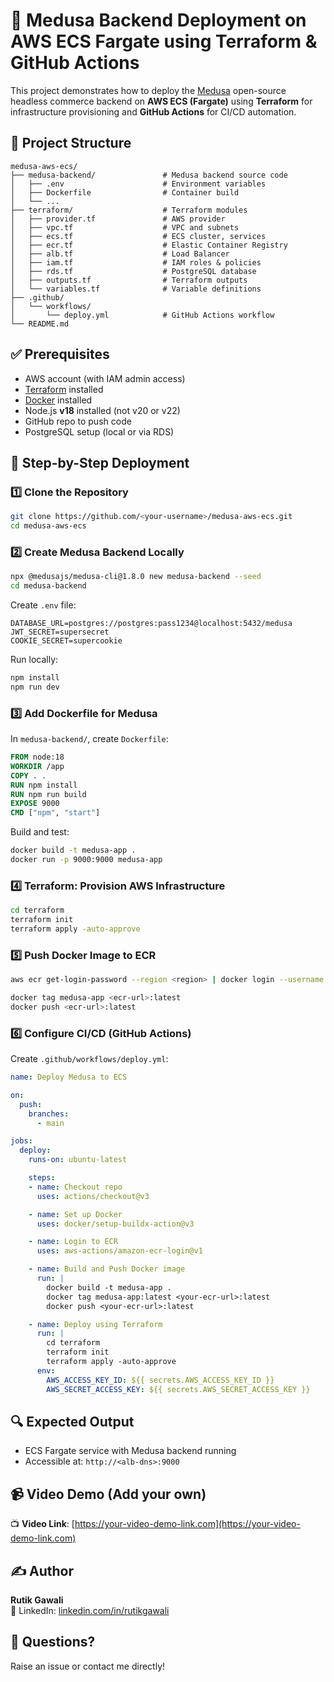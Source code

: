 
# 🚀 Medusa Backend Deployment on AWS ECS Fargate using Terraform & GitHub Actions

This project demonstrates how to deploy the [Medusa](https://medusajs.com) open-source headless commerce backend on **AWS ECS (Fargate)** using **Terraform** for infrastructure provisioning and **GitHub Actions** for CI/CD automation.

## 📁 Project Structure

```
medusa-aws-ecs/
├── medusa-backend/               # Medusa backend source code
│   ├── .env                      # Environment variables
│   ├── Dockerfile                # Container build
│   └── ...
├── terraform/                    # Terraform modules
│   ├── provider.tf               # AWS provider
│   ├── vpc.tf                    # VPC and subnets
│   ├── ecs.tf                    # ECS cluster, services
│   ├── ecr.tf                    # Elastic Container Registry
│   ├── alb.tf                    # Load Balancer
│   ├── iam.tf                    # IAM roles & policies
│   ├── rds.tf                    # PostgreSQL database
│   ├── outputs.tf                # Terraform outputs
│   └── variables.tf              # Variable definitions
├── .github/
│   └── workflows/
│       └── deploy.yml            # GitHub Actions workflow
└── README.md
```

## ✅ Prerequisites

- AWS account (with IAM admin access)
- [Terraform](https://developer.hashicorp.com/terraform/install) installed
- [Docker](https://www.docker.com/products/docker-desktop/) installed
- Node.js **v18** installed (not v20 or v22)
- GitHub repo to push code
- PostgreSQL setup (local or via RDS)

## 🧱 Step-by-Step Deployment

### 1️⃣ Clone the Repository

```bash
git clone https://github.com/<your-username>/medusa-aws-ecs.git
cd medusa-aws-ecs
```

### 2️⃣ Create Medusa Backend Locally

```bash
npx @medusajs/medusa-cli@1.8.0 new medusa-backend --seed
cd medusa-backend
```

Create `.env` file:

```
DATABASE_URL=postgres://postgres:pass1234@localhost:5432/medusa
JWT_SECRET=supersecret
COOKIE_SECRET=supercookie
```

Run locally:

```bash
npm install
npm run dev
```

### 3️⃣ Add Dockerfile for Medusa

In `medusa-backend/`, create `Dockerfile`:

```Dockerfile
FROM node:18
WORKDIR /app
COPY . .
RUN npm install
RUN npm run build
EXPOSE 9000
CMD ["npm", "start"]
```

Build and test:

```bash
docker build -t medusa-app .
docker run -p 9000:9000 medusa-app
```

### 4️⃣ Terraform: Provision AWS Infrastructure

```bash
cd terraform
terraform init
terraform apply -auto-approve
```

### 5️⃣ Push Docker Image to ECR

```bash
aws ecr get-login-password --region <region> | docker login --username AWS --password-stdin <ecr-url>

docker tag medusa-app <ecr-url>:latest
docker push <ecr-url>:latest
```

### 6️⃣ Configure CI/CD (GitHub Actions)

Create `.github/workflows/deploy.yml`:

```yaml
name: Deploy Medusa to ECS

on:
  push:
    branches:
      - main

jobs:
  deploy:
    runs-on: ubuntu-latest

    steps:
    - name: Checkout repo
      uses: actions/checkout@v3

    - name: Set up Docker
      uses: docker/setup-buildx-action@v3

    - name: Login to ECR
      uses: aws-actions/amazon-ecr-login@v1

    - name: Build and Push Docker image
      run: |
        docker build -t medusa-app .
        docker tag medusa-app:latest <your-ecr-url>:latest
        docker push <your-ecr-url>:latest

    - name: Deploy using Terraform
      run: |
        cd terraform
        terraform init
        terraform apply -auto-approve
      env:
        AWS_ACCESS_KEY_ID: ${{ secrets.AWS_ACCESS_KEY_ID }}
        AWS_SECRET_ACCESS_KEY: ${{ secrets.AWS_SECRET_ACCESS_KEY }}
```

## 🔍 Expected Output

- ECS Fargate service with Medusa backend running
- Accessible at: `http://<alb-dns>:9000`

## 📹 Video Demo (Add your own)

📺 **Video Link**: [https://your-video-demo-link.com](https://your-video-demo-link.com)

## ✍️ Author

**Rutik Gawali**  
💼 LinkedIn: [linkedin.com/in/rutikgawali](https://linkedin.com/in/rutikgawali)

## 💬 Questions?

Raise an issue or contact me directly!
